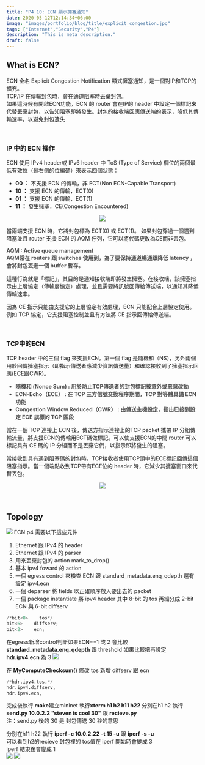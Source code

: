 ```yaml
---
title: "P4 10: ECN 顯示拥塞通知"
date: 2020-05-12T12:14:34+06:00
image: "images/portfolio/blog/title/explicit_congestion.jpg"
tags: ["Internet","Security","P4"]
description: "This is meta description."
draft: false
---
```


## **What is ECN?**
ECN 全名 Explicit Congestion Notification 顯式擁塞通知，是一個對IP和TCP的擴充。<br>
TCP/IP 在傳輸封包時，會在通道阻塞時丟棄封包。<br>
如果這時候有開啟ECN功能，ECN 的 router 會在IP的 header 中設定一個標記來代替丟棄封包，以告知阻塞即將發生。封包的接收端回應傳送端的表示，降低其傳輸速率，以避免封包遺失<br>

&nbsp;
### **IP 中的 ECN 操作**
ECN 使用 IPv4 header或 IPv6 header 中 ToS (Type of Service) 欄位的兩個最低有效位（最右側的位編碼）來表示四個狀態：
- **00 ：** 不支援 ECN 的傳輸，非 ECT(Non ECN-Capable Transport)
- **10 ：** 支援 ECN 的傳輸，ECT(0)
- **01 ：** 支援 ECN 的傳輸，ECT(1)
- **11 ：** 發生擁塞，CE(Congestion Encountered)

<center>

![](https://imgur.com/OjbAg1H.jpg)
</center><p>

當兩端支援 ECN 時，它將封包標為 ECT(0) 或 ECT(1)。
如果封包穿過一個遇到阻塞並且 router 支援 ECN 的 AQM 佇列，它可以將代碼更改為CE而非丟包。

<font color="#4F4F4F">

**AQM : Active queue management<br>
AQM常在 routers 跟 switches 使用到，為了要保持通道暢通跟降低 latency ，會將封包丟進一個 buffer 暫存。**</font>

這種行為就是「標記」，其目的是通知接收端即將發生擁塞。在接收端，該擁塞指示由上層協定（傳輸層協定）處理，並且需要將訊號回傳給傳送端，以通知其降低傳輸速率。

因為 CE 指示只能由支援它的上層協定有效處理，ECN 只能配合上層協定使用。例如 TCP 協定，它支援阻塞控制並且有方法將 CE 指示回傳給傳送端。

&nbsp;
### **TCP中的ECN**
TCP header 中的三個 flag 來支援ECN。第一個 flag 是隨機和（NS），另外兩個用於回傳擁塞指示（即指示傳送者應減少資訊傳送量）和確認接收到了擁塞指示回應(ECE跟CWR)。

<font color="#4F4F4F"><b>
- 隨機和 (Nonce Sum) : 用於防止TCP傳送者的封包標記被意外或惡意改動
- ECN-Echo（ECE） : 在 TCP 三方信號交換程序期間，TCP 對等體具備 ECN 功能
- Congestion Window Reduced（CWR） : 由傳送主機設定，指出已接到設定 ECE 旗標的 TCP 區段</b></font>

當在一個 TCP 連接上 ECN 後，傳送方指示連接上的TCP packet 攜帶 IP 分組傳輸流量，將支援ECN的傳輸用ECT碼做標記。可以使支援ECN的中間 router 可以標記具有 CE 碼的 IP 分組而不是丟棄它們，以指示即將發生的阻塞。

當接收到具有遇到阻塞碼的封包時，TCP接收者使用TCP頭中的ECE標記回傳這個阻塞指示。當一個端點收到TCP帶有ECE位的 header 時，它減少其擁塞窗口來代替丟包。

<center>

![](https://imgur.com/ICqk1jYl.jpg)
</center>

&nbsp;
## **Topology**
![](https://imgur.com/QghHay9l.jpg)
ECN.p4 需要以下這些元件

1. Ethernet 跟 IPv4 的 header
2. Ethernet 跟 IPv4 的 parser
3. 用來丟棄封包的 action mark_to_drop()
4. 基本 ipv4 foward 的 action
5. 一個 egress control 來檢查 ECN 跟 standard_metadata.enq_qdepth 還有設定 ipv4.ecn
6. 一個 deparser 將 fields 以正確順序放入要出去的 packet
7. 一個 package instantiate
將 ipv4 header 其中 8-bit 的 tos 再細分成 2-bit ECN 與 6-bit diffserv

```python
/*bit<8>    tos*/
bit<6>    diffserv;    
bit<2>    ecn;
```

在egress新增control判斷如果ECN==1 或 2 會比較 **standard_metadata.enq_qdepth** 跟 threshold 如果比較把再設定 **hdr.ipv4.ecn** 為 3
![](https://imgur.com/PnoG2tMl.jpg)

在 **MyComputeChecksum()** 修改 tos 新增 diffserv 跟 ecn
```python
/*hdr.ipv4.tos,*/
hdr.ipv4.diffserv,
hdr.ipv4.ecn,
```	
完成後執行 **make**建立mininet
執行**xterm h1 h2 h11 h22**
分別在h1 h2 執行<br>
**send.py 10.0.2.2 "steven is cool 30"** 跟 **recieve.py**<br>
注：send.py 後的 30 是 封包傳送 30 秒的意思

分別在h11 h22 執行 **iperf -c 10.0.2.22 -t 15 -u** 跟 **iperf -s -u**<br>
可以看到h2的recieve 封包裡的 tos值在 iperf 開始時會變成 3<br>
iperf 結束後會變成 1<br>
![](https://imgur.com/S1dUfsB.jpg)
![](https://imgur.com/bHPbdNZl.jpg)